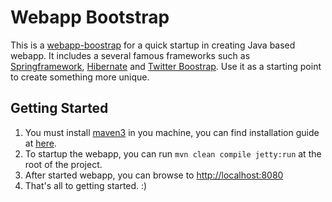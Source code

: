 Webapp Bootstrap
================
This is a <a href="https://github.com/paukiatwee/webapp-bootstrap" target="_blank">webapp-boostrap</a> for a quick startup in creating Java based webapp. It includes a several famous frameworks such as <a href="http://www.springsource.org/" target="_blank">Springframework</a>, <a href="http://www.hibernate.org/" target="_blank">Hibernate</a> and <a href="http://twitter.github.com/bootstrap/" target="_blank">Twitter Boostrap</a>. Use it as a starting point to create something more unique.

Getting Started
----------------------
1. You must install [maven3](http://maven.apache.org/) in you machine, you can find installation guide at [here](http://maven.apache.org/download.html).
2. To startup the webapp, you can run `mvn clean compile jetty:run` at the root of the project.
3. After started webapp, you can browse to [http://localhost:8080](http://localhost:8080)
4. That's all to getting started. :)
